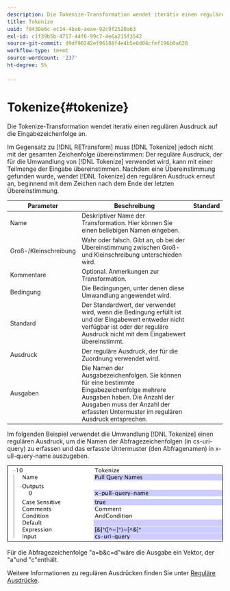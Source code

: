 ```yaml
---
description: Die Tokenize-Transformation wendet iterativ einen regulären Ausdruck auf die Eingabezeichenfolge an.
title: Tokenize
uuid: f8430e6c-ec14-4ba6-aeae-92c9f2520a63
exl-id: c1f39b5b-4717-44f6-99c7-4e6a215f3542
source-git-commit: d9df90242ef96188f4e4b5e6d04cfef196b0a628
workflow-type: tm+mt
source-wordcount: '237'
ht-degree: 5%

---
```


# Tokenize{#tokenize}

Die Tokenize-Transformation wendet iterativ einen regulären Ausdruck auf die Eingabezeichenfolge an.

Im Gegensatz zu [!DNL RETransform] muss [!DNL Tokenize] jedoch nicht mit der gesamten Zeichenfolge übereinstimmen: Der reguläre Ausdruck, der für die Umwandlung von [!DNL Tokenize] verwendet wird, kann mit einer Teilmenge der Eingabe übereinstimmen. Nachdem eine Übereinstimmung gefunden wurde, wendet [!DNL Tokenize] den regulären Ausdruck erneut an, beginnend mit dem Zeichen nach dem Ende der letzten Übereinstimmung.

| Parameter | Beschreibung | Standard |
|---|---|---|
| Name | Deskriptiver Name der Transformation. Hier können Sie einen beliebigen Namen eingeben. |  |
| Groß-/Kleinschreibung | Wahr oder falsch. Gibt an, ob bei der Übereinstimmung zwischen Groß- und Kleinschreibung unterschieden wird. |  |
| Kommentare | Optional. Anmerkungen zur Transformation. |  |
| Bedingung | Die Bedingungen, unter denen diese Umwandlung angewendet wird. |  |
| Standard | Der Standardwert, der verwendet wird, wenn die Bedingung erfüllt ist und der Eingabewert entweder nicht verfügbar ist oder der reguläre Ausdruck nicht mit dem Eingabewert übereinstimmt. |  |
| Ausdruck | Der reguläre Ausdruck, der für die Zuordnung verwendet wird. |  |
| Ausgaben | Die Namen der Ausgabezeichenfolgen. Sie können für eine bestimmte Eingabezeichenfolge mehrere Ausgaben haben. Die Anzahl der Ausgaben muss der Anzahl der erfassten Untermuster im regulären Ausdruck entsprechen. |  |

Im folgenden Beispiel verwendet die Umwandlung [!DNL Tokenize] einen regulären Ausdruck, um die Namen der Abfragezeichenfolgen (in cs-uri-query) zu erfassen und das erfasste Untermuster (den Abfragenamen) in x-ull-query-name auszugeben.

![](assets/cfg_TransformationType_Tokenize.png)

Für die Abfragezeichenfolge &quot;a=b&amp;c=d&quot;wäre die Ausgabe ein Vektor, der &quot;a&quot;und &quot;c&quot;enthält.

Weitere Informationen zu regulären Ausdrücken finden Sie unter [Reguläre Ausdrücke](../../../../../home/c-dataset-const-proc/c-reg-exp.md#concept-070077baa419475094ef0469e92c5b9c).

